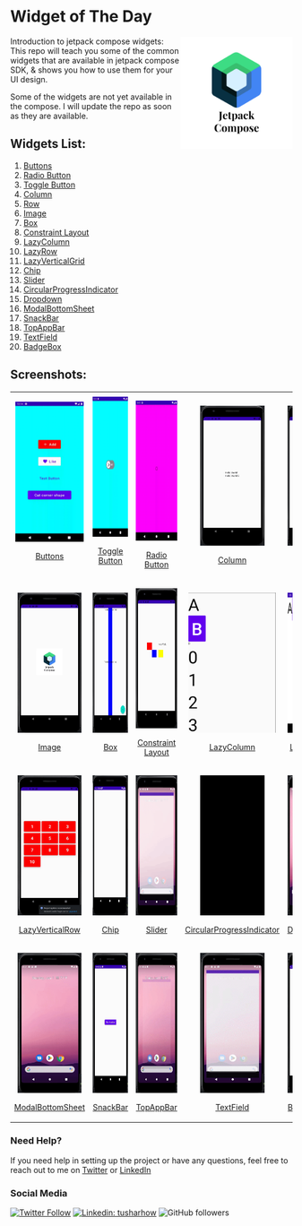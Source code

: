 # Widget of The Day

<img align="right" src="app/src/assets/thumbnail.png" height="200"></img>
Introduction to jetpack compose widgets: This repo will teach you some of the common widgets that are available in jetpack compose SDK, & shows you how to use them for your UI design.<br>

Some of the widgets are not yet available in the compose. I will update the repo as soon as they are available.
<br>
## Widgets List:

1. [Buttons](app/src/main/java/com/example/composewidgets/widgets/buttons/Buttons.kt)
2. [Radio Button](app/src/main/java/com/example/composewidgets/widgets/buttons/RadioButton.kt) 
3. [Toggle Button](app/src/main/java/com/example/composewidgets/widgets/buttons/CustomToggleButton.kt)
4. [Column](app/src/main/java/com/example/composewidgets/widgets/column/ColumnExample.kt)
5. [Row](app/src/main/java/com/example/composewidgets/widgets/row/RowExample.kt)
6. [Image](app/src/main/java/com/example/composewidgets/widgets/image/ImageExample.kt)
7. [Box](app/src/main/java/com/example/composewidgets/widgets/box/BoxExample.kt)
8. [Constraint Layout](app/src/main/java/com/example/composewidgets/widgets/constraint_layout/ConstraintLayoutExample.kt)
9. [LazyColumn](app/src/main/java/com/example/composewidgets/widgets/lazy_column/LazyColumnExample.kt)
10. [LazyRow](app/src/main/java/com/example/composewidgets/widgets/lazy_row/LazyRowExample.kt)
11. [LazyVerticalGrid](app/src/main/java/com/example/composewidgets/widgets/lazy_vertical_grid/LazyVerticalGridExample.kt)
12. [Chip](app/src/main/java/com/example/composewidgets/widgets/chips/ChipExample.kt)
13. [Slider](app/src/main/java/com/example/composewidgets/widgets/slider/SliderExample.kt)
14. [CircularProgressIndicator](app/src/main/java/com/example/composewidgets/widgets/circularprogress/CircularProgressIndicatorExample.kt)
15. [Dropdown](app/src/main/java/com/example/composewidgets/widgets/dropdown/DropDownExample.kt)
16. [ModalBottomSheet](app/src/main/java/com/example/composewidgets/widgets/modalbottomsheetlayout/ModalBottomSheetLayout.kt)
17. [SnackBar](app/src/main/java/com/example/composewidgets/widgets/snackbar/SnackBarExample.kt)
18. [TopAppBar](app/src/main/java/com/example/composewidgets/widgets/topappbar/TopAppBarExample.kt)
19. [TextField](app/src/main/java/com/example/composewidgets/widgets/textfield/TextFieldExample.kt)
20. [BadgeBox](app/src/main/java/com/example/composewidgets/widgets/badgebox/BadgeBoxExample.kt)

## Screenshots:

<table align="center" style="margin: 0px auto;">
  <tr>
    <td>
        <div style="text-align: center;">
            <img src="app/src/assets/images/buttons.gif" height="250px"/>
            <p><a href="app/src/main/java/com/example/composewidgets/widgets/buttons/Buttons.kt" target="_blank">Buttons</a></p>
        </div>
    </td>
    <td>
        <div style="text-align: center;">
            <img src="app/src/assets/images/toggle.gif" height="250px"/>
            <p><a href="app/src/main/java/com/example/composewidgets/widgets/buttons/CustomToggleButton.kt" target="_blank">Toggle Button</a></p>
        </div>
    </td>
    <td>
        <div style="text-align: center;">
           <p> 
            <img src="app/src/assets/images/radio_button.gif" height="250px"/>
            <p><a href="app/src/main/java/com/example/composewidgets/widgets/buttons/RadioButton.kt" target="_blank">Radio Button</a></p>
           </p>
        </div>
    </td>
   <td>
        <div style="text-align: center;">
           <p> 
            <img src="app/src/assets/images/column.gif" height="250px"/>
            <p><a href="app/src/main/java/com/example/composewidgets/widgets/column/ColumnExample.kt" target="_blank">Column</a></p>
           </p>
        </div>
    </td>
     <td>
        <div style="text-align: center;">
           <p> 
            <img src="app/src/assets/images/row.gif" height="250px"/>
            <p><a href="app/src/main/java/com/example/composewidgets/widgets/row/RowExample.kt" target="_blank">Row</a></p>
           </p>
        </div>

  </tr>
 <td>
        <div style="text-align: center;">
           <p> 
            <img src="app/src/assets/images/image.gif" height="250px"/>
            <p><a href="app/src/main/java/com/example/composewidgets/widgets/image/ImageExample.kt" target="_blank">Image</a></p>
           </p>
        </div>
    </td>
    <td>
        <div style="text-align: center;">
           <p> 
            <img src="app/src/assets/images/box.gif" height="250px"/>
            <p><a href="app/src/main/java/com/example/composewidgets/widgets/box/BoxExample.kt" target="_blank">Box</a></p>
           </p>
        </div>
    </td>  
     <td>
        <div style="text-align: center;">
           <p> 
            <img src="app/src/assets/images/constraint.gif" height="250px"/>
            <p><a href="app/src/main/java/com/example/composewidgets/widgets/lazy_vertical_grid/LazyVerticalGridExample.kt" target="_blank">Constraint Layout</a></p>
           </p>
        </div>
    </td>  
     <td>
        <div style="text-align: center;">
           <p> 
            <img src="app/src/assets/images/lazycolumnitems.png" height="250px"/>
            <p><a href="app/src/main/java/com/example/composewidgets/widgets/lazy_column/LazyColumnExample.kt" target="_blank">LazyColumn</a></p>
           </p>
        </div>
    </td>  
      <td>
        <div style="text-align: center;">
           <p> 
            <img src="app/src/assets/images/lazyrow.png" height="250px"/>
            <p><a href="app/src/main/java/com/example/composewidgets/widgets/lazy_row/LazyRowExample.kt" target="_blank">LazyRow</a></p>
           </p>
        </div>
    </td>  
 </tr>
 <td>
        <div style="text-align: center;">
           <p> 
            <img src="app/src/assets/images/grid.gif" height="250px"/>
            <p><a href="app/src/main/java/com/example/composewidgets/widgets/image/ImageExample.kt" target="_blank">LazyVerticalRow</a></p>
           </p>
        </div>
         <td>
        <div style="text-align: center;">
           <p> 
            <img src="app/src/assets/images/chip.gif" height="250px"/>
            <p><a href="app/src/main/java/com/example/composewidgets/widgets/chips/ChipExample.kt" target="_blank">Chip</a></p>
           </p>
        </div>
    </td>
     <td>
        <div style="text-align: center;">
           <p> 
            <img src="app/src/assets/images/slider.gif" height="250px"/>
            <p><a href="app/src/main/java/com/example/composewidgets/widgets/slider/SliderExample.kt" target="_blank">Slider</a></p>
           </p>
        </div>
    </td>
    <td>
        <div style="text-align: center;">
           <p> 
            <img src="app/src/assets/images/progress.gif" height="250px"/>
            <p><a href="app/src/main/java/com/example/composewidgets/widgets/circularprogress/CircularProgressIndicatorExample.kt" target="_blank">CircularProgressIndicator</a></p>
           </p>
        </div>
    </td>
   <td>
        <div style="text-align: center;">
           <p> 
            <img src="app/src/assets/images/dropdown.gif" height="250px"/>
            <p><a href="app/src/main/java/com/example/composewidgets/widgets/dropdown/DropDownExample.kt" target="_blank">Dropdown</a></p>
           </p>
        </div>
    </td>
    
</tr>
<td>
        <div style="text-align: center;">
           <p> 
            <img src="app/src/assets/images/bottomsheet.gif" height="250px"/>
            <p><a href="app/src/main/java/com/example/composewidgets/widgets/modalbottomsheetlayout/ModalBottomSheetLayout.kt" target="_blank">ModalBottomSheet</a></p>
           </p>
        </div>
         <td>
        <div style="text-align: center;">
           <p> 
            <img src="app/src/assets/images/snackbar.gif" height="250px"/>
            <p><a href="app/src/main/java/com/example/composewidgets/widgets/snackbar/SnackBarExample.kt" target="_blank">SnackBar</a></p>
           </p>
        </div>
    </td>
     <td>
        <div style="text-align: center;">
           <p> 
            <img src="app/src/assets/images/topappbar.gif" height="250px"/>
            <p><a href="app/src/main/java/com/example/composewidgets/widgets/topappbar/TopAppBarExample.kt" target="_blank">TopAppBar</a></p>
           </p>
        </div>
    </td>
    <td>
        <div style="text-align: center;">
           <p> 
            <img src="app/src/assets/images/textfield.gif" height="250px"/>
            <p><a href="app/src/main/java/com/example/composewidgets/widgets/textfield/TextFieldExample.kt" target="_blank">TextField</a></p>
           </p>
        </div>
    </td>
   <td>
        <div style="text-align: center;">
           <p> 
            <img src="app/src/assets/images/badgebox.gif" height="250px"/>
            <p><a href="app/src/main/java/com/example/composewidgets/widgets/badgebox/BadgeBoxExample.kt" target="_blank">BadgeBox</a></p>
           </p>
        </div>
    </td>
</table>


### Need Help?

If you need help in setting up the project or have any questions, feel free to reach out to me on [Twitter](https://twitter.com/tusharhow) or [LinkedIn](https://www.linkedin.com/in/tusharhow/)

### Social Media

[![Twitter Follow](https://img.shields.io/twitter/follow/tusharhow.svg?style=social)](https://twitter.com/tusharhow)
[![Linkedin: tusharhow](https://img.shields.io/badge/-tusharhow-blue?style=flat-square&logo=Linkedin&logoColor=white&link=https://www.linkedin.com/in/tusharhow/)](https://www.linkedin.com/in/tusharhow/)
![GitHub followers](https://img.shields.io/github/followers/tusharhow.svg?style=social&label=Follow)
